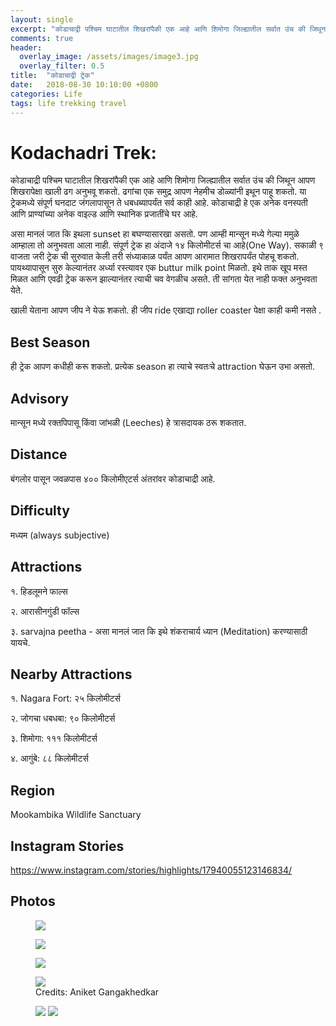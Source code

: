 ```yaml
---
layout: single
excerpt: "कोडाचाद्री पश्चिम घाटातील शिखरांपैकी एक आहे आणि शिमोगा जिल्ह्यातील सर्वात उंच की जिथून आपण शिखरापेक्षा खाली ढग अनुभवू शकतो. ढगांचा एक समुद्र आपण नेहमीच डोळ्यांनी इथून पाहू शकतो. "
comments: true
header:
  overlay_image: /assets/images/image3.jpg
  overlay_filter: 0.5
title:  "कोडाचाद्री ट्रेक"
date:   2018-08-30 10:10:00 +0800
categories: Life
tags: life trekking travel
---
```


# Kodachadri Trek:

कोडाचाद्री पश्चिम घाटातील शिखरांपैकी एक आहे आणि शिमोगा जिल्ह्यातील सर्वात उंच की जिथून आपण शिखरापेक्षा खाली ढग अनुभवू शकतो. ढगांचा एक समुद्र आपण नेहमीच डोळ्यांनी इथून पाहू शकतो. या ट्रेकमध्ये संपूर्ण घनदाट जंगलापासून ते धबधब्यापर्यंत सर्व काही आहे. कोडाचाद्री हे एक अनेक वनस्पती आणि प्राण्यांच्या अनेक वाइल्ड आणि स्थानिक प्रजातींचे घर आहे.

असा मानलं जात कि इथला sunset हा बघण्यासारखा असतो. पण आम्ही मान्सून मध्ये गेल्या ममुळे आम्हाला तो अनुभवता आला नाही. संपूर्ण ट्रेक हा अंदाजे १४ किलोमीटर्स चा आहे(One Way). सकाळी ९ वाजता जरी ट्रेक ची सुरुवात केली तरी संध्याकाळ पर्यंत आपण आरामात शिखरापर्यंत पोहचू शकतो. पायथ्यापासून सुरु केल्यानंतर अर्ध्या रस्त्यावर एक buttur milk point मिळतो. इथे ताक खूप मस्त मिळत आणि एवढी ट्रेक करून झाल्यानंतर त्याची चव वेगळीच असते. ती सांगता येत नाही फक्त अनुभवता येते.

खाली येताना आपण जीप ने येऊ शकतो. ही जीप ride एखाद्या roller coaster पेक्षा काही कमी नसते .

## Best Season

ही ट्रेक आपण कधीही करू शकतो. प्रत्येक season हा त्याचे स्वतःचे attraction घेऊन उभा असतो.

## Advisory

मान्सून मध्ये रक्तपिपासू किंवा जांभळी (Leeches) हे त्रासदायक ठरू शकतात.

## Distance

बंगलोर पासून जवळपास ४०० किलोमीएटर्स अंतरांवर कोडाचाद्री आहे.

## Difficulty

मध्यम (always subjective)

## Attractions

१. हिडलूमने फाल्स 

२. आरासीनगुंडी फॉल्स 

३. sarvajna peetha - असा मानलं जात कि इथे शंकराचार्य ध्यान (Meditation) करण्यासाठी यायचे.

## Nearby Attractions

१. Nagara Fort: २५ किलोमीटर्स 

२. जोगचा धबधबा: ९० किलोमीटर्स 

३. शिमोगा: १११ किलोमीटर्स

४. आगुंबे: ८८ किलोमीटर्स

## Region

Mookambika Wildlife Sanctuary

## Instagram Stories
https://www.instagram.com/stories/highlights/17940055123146834/

## Photos

<figure class="image-popup">
    <a><img src="/blog/assets/images/image3.jpg"></a>
</figure>


<figure class="image-popup">
    <a href="/blog/assets/images/image1.jpg"><img src="/blog/assets/images/image1.jpg"></a>
</figure>


<figure class="image-popup">
    <a href="/blog/assets/images/image4.jpg"><img src="/blog/assets/images/image4.jpg"></a>
</figure>


<figure class="image-popup">
    <a href="/blog/assets/images/image2.jpg"><img src="/blog/assets/images/image2.jpg"></a>
    <figcaption> Credits: Aniket Gangakhedkar </figcaption>
</figure>

<figure class="half">
    <a href="/blog/assets/images/image5.jpg"><img src="/blog/assets/images/image5.jpg"></a>
    <a href="/blog/assets/images/image6.jpg"><img src="/blog/assets/images/image6.jpg"></a>
</figure>
